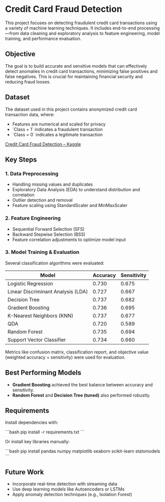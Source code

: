 # Credit Card Fraud Detection

This project focuses on detecting fraudulent credit card transactions using a variety of machine learning techniques. It includes end-to-end processing—from data cleaning and exploratory analysis to feature engineering, model training, and performance evaluation.

##  Objective

The goal is to build accurate and sensitive models that can effectively detect anomalies in credit card transactions, minimizing false positives and false negatives. This is crucial for maintaining financial security and reducing fraud losses.

##  Dataset

The dataset used in this project contains anonymized credit card transaction data, where:

- Features are numerical and scaled for privacy
- \`Class = 1\` indicates a fraudulent transaction
- \`Class = 0\` indicates a legitimate transaction

 [Credit Card Fraud Detection – Kaggle](https://www.kaggle.com/datasets/mlg-ulb/creditcardfraud)


##  Key Steps

### 1. Data Preprocessing
- Handling missing values and duplicates
- Exploratory Data Analysis (EDA) to understand distribution and correlation
- Outlier detection and removal
- Feature scaling using StandardScaler and MinMaxScaler

### 2. Feature Engineering
- Sequential Forward Selection (SFS)
- Backward Stepwise Selection (BSS)
- Feature correlation adjustments to optimize model input

### 3. Model Training & Evaluation
Several classification algorithms were evaluated:

| Model                    | Accuracy | Sensitivity |
|-------------------------|----------|-------------|
| Logistic Regression      | 0.730    | 0.675       |
| Linear Discriminant Analysis (LDA) | 0.727 | 0.667 |
| Decision Tree            | 0.737    | 0.682       |
| Gradient Boosting        | 0.736    | 0.695       |
| K-Nearest Neighbors (KNN)| 0.737    | 0.677       |
| QDA                      | 0.720    | 0.589       |
| Random Forest            | 0.735    | 0.694       |
| Support Vector Classifier| 0.734    | 0.660       |

Metrics like confusion matrix, classification report, and objective value (weighted accuracy + sensitivity) were used for evaluation.

##  Best Performing Models

- **Gradient Boosting** achieved the best balance between accuracy and sensitivity.
- **Random Forest** and **Decision Tree (tuned)** also performed robustly.

##  Requirements

Install dependencies with:

\`\`\`bash
pip install -r requirements.txt
\`\`\`

Or install key libraries manually:

\`\`\`bash
pip install pandas numpy matplotlib seaborn scikit-learn statsmodels
\`\`\`


##  Future Work

- Incorporate real-time detection with streaming data
- Use deep learning models like Autoencoders or LSTMs
- Apply anomaly detection techniques (e.g., Isolation Forest)




